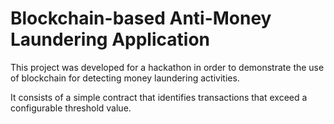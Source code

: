 # Blockchain-based Anti-Money Laundering Application
This project was developed for a hackathon in order to demonstrate the use of blockchain for detecting money laundering activities.

It consists of a simple contract that identifies transactions that exceed a configurable threshold value.
